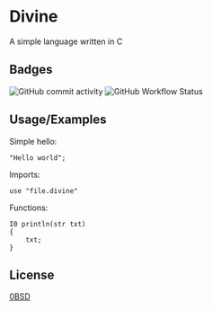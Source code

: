 
# Divine

A simple language written in C


## Badges


![GitHub commit activity](https://img.shields.io/github/commit-activity/w/divine-lang/divine?style=for-the-badge)
![GitHub Workflow Status](https://img.shields.io/github/workflow/status/divine-lang/divine/Compile?label=linux%20build&style=for-the-badge)

## Usage/Examples
Simple hello:
```divine
"Hello world";
```

Imports:
```divine
use "file.divine"
```

Functions:
```divine
I0 println(str txt)
{
    txt;
}
```


## License

[0BSD](https://choosealicense.com/licenses/0bsd/)

